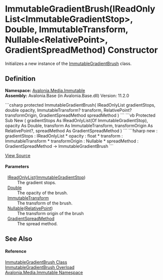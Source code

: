 # ImmutableGradientBrush(IReadOnlyList&lt;ImmutableGradientStop&gt;, Double, ImmutableTransform, Nullable&lt;RelativePoint&gt;, GradientSpreadMethod) Constructor


Initializes a new instance of the <a href="T_Avalonia_Media_Immutable_ImmutableGradientBrush">ImmutableGradientBrush</a> class.



## Definition
**Namespace:** <a href="N_Avalonia_Media_Immutable">Avalonia.Media.Immutable</a>  
**Assembly:** Avalonia.Base (in Avalonia.Base.dll) Version: 11.2.0

<Tabs groupId="api-code-preview">
<TabItem value="csharp" label="C#">
```csharp
protected ImmutableGradientBrush(
	IReadOnlyList<ImmutableGradientStop> gradientStops,
	double opacity,
	ImmutableTransform? transform,
	RelativePoint? transformOrigin,
	GradientSpreadMethod spreadMethod
)
```
</TabItem>
<TabItem value="vb" label="VB">
```vb
Protected Sub New ( 
	gradientStops As IReadOnlyList(Of ImmutableGradientStop),
	opacity As Double,
	transform As ImmutableTransform,
	transformOrigin As RelativePoint?,
	spreadMethod As GradientSpreadMethod
)
```
</TabItem>
<TabItem value="fsharp" label="F#">
```fsharp
new : 
        gradientStops : IReadOnlyList<ImmutableGradientStop> * 
        opacity : float * 
        transform : ImmutableTransform * 
        transformOrigin : Nullable<RelativePoint> * 
        spreadMethod : GradientSpreadMethod -> ImmutableGradientBrush
```
</TabItem>
</Tabs>



<a href="https://github.com/AvaloniaUI/Avalonia/tree/master/src/Avalonia.Base/Media/Immutable/ImmutableGradientBrush.cs#L18" title="View the source code">View Source</a>



#### Parameters
<dl><dt>  <a href="https://learn.microsoft.com/dotnet/api/system.collections.generic.ireadonlylist-1" target="_blank" rel="noopener noreferrer">IReadOnlyList</a>(<a href="T_Avalonia_Media_Immutable_ImmutableGradientStop">ImmutableGradientStop</a>)</dt><dd>The gradient stops.</dd><dt>  <a href="https://learn.microsoft.com/dotnet/api/system.double" target="_blank" rel="noopener noreferrer">Double</a></dt><dd>The opacity of the brush.</dd><dt>  <a href="T_Avalonia_Media_Immutable_ImmutableTransform">ImmutableTransform</a></dt><dd>The transform of the brush.</dd><dt>  <a href="https://learn.microsoft.com/dotnet/api/system.nullable-1" target="_blank" rel="noopener noreferrer">Nullable</a>(<a href="T_Avalonia_RelativePoint">RelativePoint</a>)</dt><dd>The transform origin of the brush</dd><dt>  <a href="T_Avalonia_Media_GradientSpreadMethod">GradientSpreadMethod</a></dt><dd>The spread method.</dd></dl>

## See Also


#### Reference
<a href="T_Avalonia_Media_Immutable_ImmutableGradientBrush">ImmutableGradientBrush Class</a>  
<a href="Overload_Avalonia_Media_Immutable_ImmutableGradientBrush__ctor">ImmutableGradientBrush Overload</a>  
<a href="N_Avalonia_Media_Immutable">Avalonia.Media.Immutable Namespace</a>  
